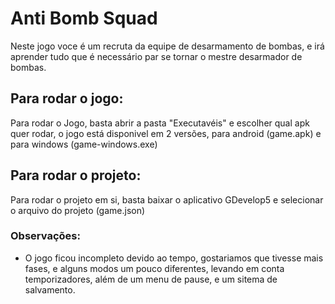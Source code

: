 # Anti Bomb Squad
Neste jogo voce é um recruta da equipe de desarmamento de bombas, e irá aprender tudo que é necessário par se tornar o mestre desarmador de bombas.

## Para rodar o jogo:
Para rodar o Jogo, basta abrir a pasta "Executavéis" e escolher qual apk quer rodar, o jogo está disponivel em 2 versões, para android (game.apk) e para windows (game-windows.exe)

## Para rodar o projeto:
Para rodar o projeto em si, basta baixar o aplicativo GDevelop5 e selecionar o arquivo do projeto (game.json)

### Observações:

- O jogo ficou incompleto devido ao tempo, gostariamos que tivesse mais fases, e alguns modos um pouco diferentes, levando em conta temporizadores, além de um menu de pause, e um sitema de salvamento.
